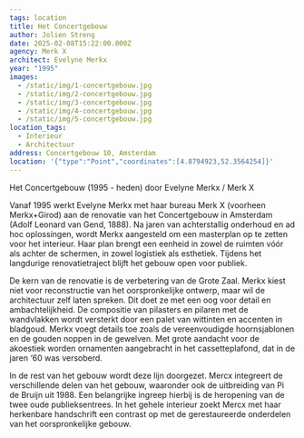 ```yaml
---
tags: location
title: Het Concertgebouw
author: Jolien Streng
date: 2025-02-08T15:22:00.000Z
agency: Merk X
architect: Evelyne Merkx
year: "1995"
images:
  - /static/img/1-concertgebouw.jpg
  - /static/img/2-concertgebouw.jpg
  - /static/img/3-concertgebouw.jpg
  - /static/img/4-concertgebouw.jpg
  - /static/img/5-concertgebouw.jpg
location_tags:
  - Interieur
  - Architectuur
address: Concertgebouw 10, Amsterdam
location: '{"type":"Point","coordinates":[4.8794923,52.3564254]}'
---
```

Het Concertgebouw (1995 - heden) door Evelyne Merkx / Merk X

Vanaf 1995 werkt Evelyne Merkx met haar bureau Merk X (voorheen Merkx+Girod) aan de renovatie van het Concertgebouw in Amsterdam (Adolf Leonard van Gend, 1888). Na jaren van achterstallig onderhoud en ad hoc oplossingen, wordt Merkx aangesteld om een masterplan op te zetten voor het interieur. Haar plan brengt een eenheid in zowel de ruimten vóór als achter de schermen, in zowel logistiek als esthetiek. Tijdens het langdurige renovatietraject blijft het gebouw open voor publiek.

De kern van de renovatie is de verbetering van de Grote Zaal. Merkx kiest niet voor reconstructie van het oorspronkelijke ontwerp, maar wil de architectuur zelf laten spreken. Dit doet ze met een oog voor detail en ambachtelijkheid. De compositie van pilasters en pilaren met de wandvlakken wordt versterkt door een palet van wittinten en accenten in bladgoud. Merkx voegt details toe zoals de vereenvoudigde hoornsjablonen en de gouden noppen in de gewelven. Met grote aandacht voor de akoestiek worden ornamenten aangebracht in het cassetteplafond, dat in de jaren ‘60 was versoberd.

In de rest van het gebouw wordt deze lijn doorgezet. Mercx integreert de verschillende delen van het gebouw, waaronder ook de uitbreiding van Pi de Bruijn uit 1988. Een belangrijke ingreep hierbij is de heropening van de twee oude publieksentrees. In het gehele interieur zoekt Mercx met haar herkenbare handschrift een contrast op met de gerestaureerde onderdelen van het oorspronkelijke gebouw.
